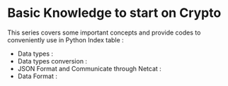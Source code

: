 
# Basic Knowledge to start on Crypto
This series covers some important concepts and provide codes to conveniently use in Python
Index table :
+ Data types :
+ Data types conversion :
+ JSON Format and Communicate through Netcat :
+ Data Format :


